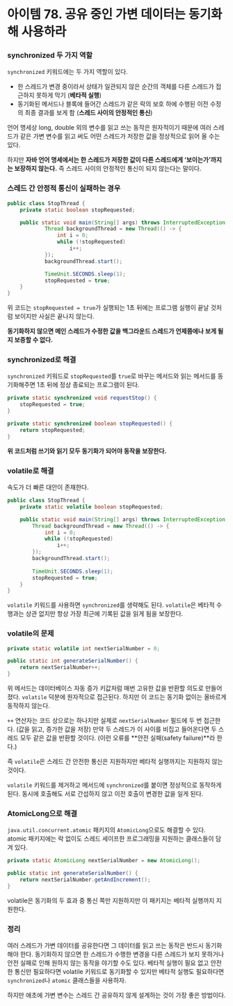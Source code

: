 # 아이템 78. 공유 중인 가변 데이터는 동기화해 사용하라
### synchronized 두 가지 역할

`synchronized` 키워드에는 두 가지 역할이 있다.

- 한 스레드가 변경 중이라서 상태가 일관되지 않은 순간의 객체를 다른 스레드가 접근하지 못하게 막기 (**베타적 실행**)
- 동기화된 메서드나 블록에 들어간 스레드가 같은 락의 보호 하에 수행된 이전 수정의 최종 결과를 보게 함 (**스레드 사이의 안정적인 통신**)

언어 명세상 long, double 외의 변수를 읽고 쓰는 동작은 원자적이기 때문에 여러 스레드가 같은 가변 변수를 읽고 써도 어떤 스레드가 저장한 값을 정상적으로 읽어 올 수는 있다.

하지만 **자바 언어 명세에서는 한 스레드가 저장한 값이 다른 스레드에게  ‘보이는가’까지는 보장하지 않는다.** 즉 스레드 사이의 안정적인 통신이 되지 않는다는 말이다.

### 스레드 간 안정적 통신이 실패하는 경우

```java
public class StopThread {
	private static boolean stopRequested;

	public static void main(String[] args) throws InterruptedException {
			Thread backgroundThread = new Thread(() -> {
				int i = 0;
				while (!stopRequested) 
					i++;
			});
			backgroundThread.start();

			TimeUnit.SECONDS.sleep(1);
			stopRequested = true;
	}
}
```

위 코드는 `stopRequested = true`가 실행되는 1초 뒤에는 프로그램 실행이 끝날 것처럼 보이지만 사실은 끝나지 않는다.

**동기화하지 않으면 메인 스레드가 수정한 값을 백그라운드 스레드가 언제쯤에나 보게 될지 보증할 수 없다.**

### synchronized로 해결

`synchronized` 키워드로 `stopRequested`를 `true`로 바꾸는 메서드와 읽는 메서드를 동기화해주면 1초 뒤에 정상 종료되는 프로그램이 된다.

```java
private static synchronized void requestStop() {
	stopRequested = true;
}

private static synchronized boolean stopRequested() {
	return stopRequested;
}
```

**위 코드처럼 쓰기와 읽기 모두 동기화가 되어야 동작을 보장한다.**

### volatile로 해결

속도가 더 빠른 대안이 존재한다.

```java
public class StopThread {
	private static volatile boolean stopRequested;

	public static void main(String[] args) throws InterruptedException {
		Thread backgroundThread = new Thread(() -> {
			int i = 0;
			while (!stopRequested) 
				i++;
		});
		backgroundThread.start();
	
		TimeUnit.SECONDS.sleep(1);
		stopRequested = true;
    }
}
```

`volatile` 키워드를 사용하면 `synchronized`를 생략해도 된다. `volatile`은 베타적 수행과는 상관 없지만 항상 가장 최근에 기록된 값을 읽게 됨을 보장한다.

### volatile의 문제

```java
private static volatile int nextSerialNumber = 0;

public static int generateSerialNumber() {
	return nextSerialNumber++;
}
```

위 메서드는 데이터베이스 자동 증가 키값처럼 매번 고유한 값을 반환할 의도로 만들어졌다. `volatile` 덕분에 원자적으로 접근된다. 하지만 이 코드는 동기화 없이는 올바르게 동작하지 않는다.

`++` 연산자는 코드 상으로는 하나지만 실제로 `nextSerialNumber` 필드에 두 번 접근한다. (값을 읽고, 증가한 값을 저장) 만약 두 스레드가 이 사이를 비집고 들어온다면 두 스레드 모두 같은 값을 반환할 것이다. (이런 오류를 **안전 실패(safety failure)**라 한다.)

즉 `volatile`은 스레드 간 안전한 통신은 지원하지만 베타적 실행까지는 지원하지 않는 것이다.

`volatile` 키워드를 제거하고 메서드에 `synchronized`를 붙이면 정상적으로 동작하게 된다. 동시에 호출해도 서로 간섭하지 않고 이전 호출이 변경한 값을 일게 된다.

### AtomicLong으로 해결

`java.util.concurrent.atomic` 패키지의 `AtomicLong`으로도 해결할 수 있다. atomic 패키지에는 락 없이도 스레드 세이프한 프로그래밍을 지원하는 클래스들이 담겨 있다.

```java
private static AtomicLong nextSerialNumber = new AtomicLong();

public static int generateSerialNumber() {
	return nextSerialNumber.getAndIncrement();
}
```

volatile은 동기화의 두 효과 중 통신 쪽만 지원하지만 이 패키지는 베타적 실행까지 지원한다.

### 정리

여러 스레드가 가변 데이터를 공유한다면 그 데이터를 읽고 쓰는 동작은 반드시 동기화해야 한다. 동기화하지 않으면 한 스레드가 수행한 변경을 다른 스레드가 보지 못하거나 안전 실패로 인해 원하지 않는 동작을 야기할 수도 있다. 베타적 실행이 필요 없고 안전한 통신만 필요하다면 volatile 키워드로 동기화할 수 있지만 베타적 실행도 필요하다면 `synchronized`나 `atomic` 클래스들을 사용하자.

하지만 애초에 가변 변수는 스레드 간 공유하지 않게 설계하는 것이 가장 좋은 방법이다.
